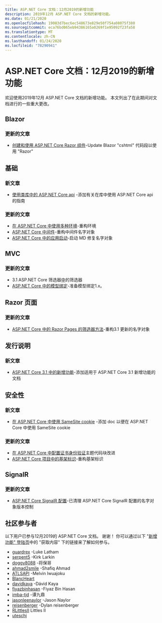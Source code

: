 ```yaml
---
title: ASP.NET Core 文档：12月2019的新增功能
description: 2019年12月 ASP.NET Core 文档的新增功能。
ms.date: 01/21/2020
ms.openlocfilehash: 19083d7bec6ec548673e829e50f754a08075f380
ms.sourcegitcommit: eca76bd065eb94386165a0269f1e95092f23fa58
ms.translationtype: MT
ms.contentlocale: zh-CN
ms.lasthandoff: 01/24/2020
ms.locfileid: "78290941"
---
```

# <a name="aspnet-core-docs-whats-new-for-december-2019"></a>ASP.NET Core 文档：12月2019的新增功能

欢迎使用2019年12月 ASP.NET Core 文档的新增功能。 本文列出了在此期间对文档进行的一些重大更改。

## <a name="blazor"></a>Blazor

### <a name="updated-articles"></a>更新的文章

- [创建和使用 ASP.NET Core Razor 组件](../blazor/components.md)-Update Blazor "cshtml" 代码段以使用 "Razor"

## <a name="fundamentals"></a>基础

### <a name="new-articles"></a>新文章

- [使用类库中的 ASP.NET Core api](../fundamentals/target-aspnetcore.md) -添加有关在库中使用 ASP.NET Core api 的指南

### <a name="updated-articles"></a>更新的文章

- [在 ASP.NET Core 中使用多种环境](../fundamentals/environments.md)-重构环境
- [ASP.NET Core 中间件](../fundamentals/middleware/index.md)-重构中间件名字对象
- [ASP.NET Core 中的应用启动](../fundamentals/startup.md)-启动 MD 修复名字对象

## <a name="mvc"></a>MVC

### <a name="updated-articles"></a>更新的文章

- 3\.1 ASP.NET Core 筛选器[中](../mvc/controllers/filters.md)的筛选器
- [ASP.NET Core 中的模型绑定](../mvc/models/model-binding.md)-准备模型绑定1.x。

## <a name="razor-pages"></a>Razor 页面

### <a name="updated-articles"></a>更新的文章

- [ASP.NET Core 中的 Razor Pages 的筛选器方法](../razor-pages/filter.md)-重构3.1 更新的名字对象

## <a name="release-notes"></a>发行说明

### <a name="new-articles"></a>新文章

- [ASP.NET Core 3.1 中的新增功能](../release-notes/aspnetcore-3.1.md)-添加适用于 ASP.NET Core 3.1 新增功能的文档

## <a name="security"></a>安全性

### <a name="new-articles"></a>新文章

- [在 ASP.NET Core 中使用 SameSite cookie](../security/samesite.md) -添加 doc 以便在 ASP.NET Core 中使用 SameSite cookie

### <a name="updated-articles"></a>更新的文章

- [在 ASP.NET Core 中配置证书身份验证](../security/authentication/certauth.md)主题代码块改进
- [ASP.NET Core 项目中的基架标识](../security/authentication/scaffold-identity.md)-重构基架标识

## <a name="signalr"></a>SignalR

### <a name="updated-articles"></a>更新的文章

- [ASP.NET Core SignalR 配置](../signalr/configuration.md)-已清理 ASP.NET Core SignalR 配置的名字对象版本控制

## <a name="community-contributors"></a>社区参与者

以下用户已参与12月2019的 ASP.NET Core 文档。 谢谢！ 你可以通过以下 "[新增功能" 登陆页](index.yml)中的 "获取内容" 下的链接来了解如何参与。

- [guardrex](https://github.com/guardrex) -Luke Latham
- [serpent5](https://github.com/serpent5) -Kirk Larkin
- [doggy8088](https://github.com/doggy8088) -将保哥
- [ahmad2smile](https://github.com/ahmad2smile) -Shafiq Ahmad
- [ATLSAPI](https://github.com/ATLSAPI) -Melvin Iwuajoku
- [BlancHeart](https://github.com/BlancHeart) 
- [davidkaya](https://github.com/davidkaya) -Dávid Kaya
- [fiyazbinhasan](https://github.com/fiyazbinhasan) -Fiyaz Bin Hasan
- [imba-tjd](https://github.com/imba-tjd) -谭九鼎
- [jasonleenaylor](https://github.com/jasonleenaylor) -Jason Naylor
- [reisenberger](https://github.com/reisenberger) -Dylan reisenberger
- [RLittlesII](https://github.com/RLittlesII) Littles II
- [uteschj](https://github.com/uteschj) 
